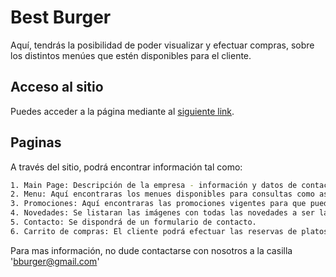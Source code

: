 # Best Burger

Aquí, tendrás la posibilidad de poder visualizar y efectuar compras, sobre los distintos menúes que estén disponibles para el cliente.

## Acceso al sitio

Puedes acceder a la página mediante al [siguiente link](https://gastondacruz21.github.io/LaBestBurger/).


## Paginas

A través del sitio, podrá encontrar información tal como: 

```bash
1. Main Page: Descripción de la empresa - información y datos de contacto y una selección de las mejores hamburguesas 
2. Menu: Aquí encontraras los menues disponibles para consultas como así también, los medios de pago disponibles. 
3. Promociones: Aquí encontraras las promociones vigentes para que pueda consultar el cliente. 
4. Novedades: Se listaran las imágenes con todas las novedades a ser lanzadas.
5. Contacto: Se dispondrá de un formulario de contacto.
6. Carrito de compras: El cliente podrá efectuar las reservas de platos que considere y concretar la operación.
```

Para mas información, no dude contactarse con nosotros a la casilla 'bburger@gmail.com'